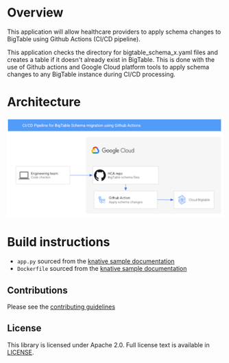 # Overview
This application will allow healthcare providers to apply schema changes to BigTable using Github Actions (CI/CD pipeline).

This application checks the directory for bigtable_schema_x.yaml files and creates a table if it doesn't already exist in BigTable. This is done with the use of Github actions and Google Cloud platform tools to apply schema changes to any BigTable instance during CI/CD processing.

# Architecture 

![Architecture](./img/arch.png)

# Build instructions

 * `app.py` sourced from the [knative sample documentation](https://github.com/knative/docs/blob/master/docs/serving/samples/hello-world/helloworld-python/app.py)
 * `Dockerfile` sourced from the [knative sample documentation](https://github.com/knative/docs/blob/master/docs/serving/samples/hello-world/helloworld-python/Dockerfile)

## Contributions

Please see the [contributing guidelines](CONTRIBUTING.md)

## License

This library is licensed under Apache 2.0. Full license text is available in [LICENSE](LICENSE).
